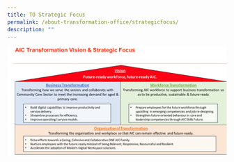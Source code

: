 ```yaml
---
title: TO Strategic Focus
permalink: /about-transformation-office/strategicfocus/
description: ""
---
```


![](/images/Strategic%20Focus.png)